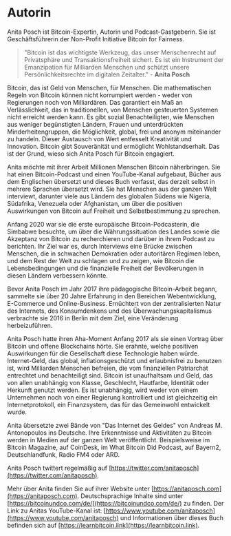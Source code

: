 # Autorin

Anita Posch ist Bitcoin-Expertin, Autorin und Podcast-Gastgeberin. Sie ist Geschäftsführerin der Non-Profit Initiative Bitcoin for Fairness. 

> "Bitcoin ist das wichtigste Werkzeug, das unser Menschenrecht auf Privatsphäre und Transaktionsfreiheit sichert. Es ist ein Instrument der Emanzipation für Milliarden Menschen und schützt unsere Persönlichkeitsrechte im digitalen Zeitalter." - **Anita Posch**

Bitcoin, das ist Geld von Menschen, für Menschen. Die mathematischen Regeln von Bitcoin können nicht korrumpiert werden - weder von Regierungen noch von Milliardären. Das garantiert ein Maß an Verlässlichkeit, das in traditionellen, von Menschen gesteuerten Systemen nicht erreicht werden kann. Es gibt sozial Benachteiligten, wie Menschen aus weniger begünstigten Ländern, Frauen und unterdrückten Minderheitengruppen, die Möglichkeit, global, frei und anonym miteinander zu handeln. Dieser Austausch von Wert entfesselt Kreativität und Innovation. Bitcoin gibt Souveränität und ermöglicht Wohlstandserhalt. Das ist der Grund, wieso sich Anita Posch für Bitcoin engagiert.

Anita möchte mit ihrer Arbeit Millionen Menschen Bitcoin näherbringen. Sie hat einen Bitcoin-Podcast und einen YouTube-Kanal aufgebaut, Bücher aus dem Englischen übersetzt und dieses Buch verfasst, das derzeit selbst in mehrere Sprachen übersetzt wird. Sie hat Menschen aus der ganzen Welt interviewt, darunter viele aus Ländern des globalen Südens wie Nigeria, Südafrika, Venezuela oder Afghanistan, um über die positiven Auswirkungen von Bitcoin auf Freiheit und Selbstbestimmung zu sprechen.

Anfang 2020 war sie die erste europäische Bitcoin-Podcasterin, die Simbabwe besuchte, um über die Währungssituation des Landes sowie die Akzeptanz von Bitcoin zu recherchieren und darüber in ihrem Podcast zu berichten. Ihr Ziel war es, durch Interviews eine Brücke zwischen Menschen, die in schwachen Demokratien oder autoritären Regimen leben, und dem Rest der Welt zu schlagen und zu zeigen, wie Bitcoin die Lebensbedingungen und die finanzielle Freiheit der Bevölkerungen in diesen Ländern verbessern könnte.

Bevor Anita Posch im Jahr 2017 ihre pädagogische Bitcoin-Arbeit begann, sammelte sie über 20 Jahre Erfahrung in den Bereichen Webentwicklung, E-Commerce und Online-Business. Ernüchtert von der zentralisierten Natur des Internets, des Konsumdenkens und des Überwachungskapitalismus verbrachte sie 2016 in Berlin mit dem Ziel, eine Veränderung herbeizuführen.

Anita Posch hatte ihren Aha-Moment Anfang 2017 als sie einen Vortrag über Bitcoin und offene Blockchains hörte. Sie erahnte, welche positiven Auswirkungen für die Gesellschaft diese Technologie haben würde. Internet-Geld, das global, inflationsgeschützt und erlaubnisfrei zu benutzen ist, wird Milliarden Menschen befreien, die vom finanziellen Patriarchat entrechtet und benachteiligt sind. Bitcoin ist unaufhaltsam und Geld, das von allen unabhängig von Klasse, Geschlecht, Hautfarbe, Identität oder Herkunft genutzt werden. Es ist unabhängig, wird weder von einem Unternehmen noch von einer Regierung kontrolliert und ist gleichzeitig ein Internetprotokoll, ein Finanzsystem, das für das Gemeinwohl entwickelt wurde.

Anita übersetzte zwei Bände von "Das Internet des Geldes" von Andreas M. Antonopoulos ins Deutsche. Ihre Erkenntnisse und Aktivitäten zu Bitcoin werden in Medien auf der ganzen Welt veröffentlicht. Beispielsweise im Bitcoin Magazine, auf CoinDesk, im What Bitcoin Did Podcast, auf Bayern2, Deutschlandfunk, Radio FM4 oder ARD.

Anita Posch twittert regelmäßig auf [https://twitter.com/anitaposch](https://twitter.com/anitaposch).

Mehr über Anita finden Sie auf ihrer Website unter [https://anitaposch.com](https://anitaposch.com). Deutschsprachige Inhalte sind unter [https://bitcoinundco.com/de/](https://bitcoinundco.com/de/) zu finden. Der Link zu Anitas YouTube-Kanal ist: [https://www.youtube.com/anitaposch](https://www.youtube.com/anitaposch) und Informationen über dieses Buch befinden sich auf [https://learnbitcoin.link](https://learnbitcoin.link).
